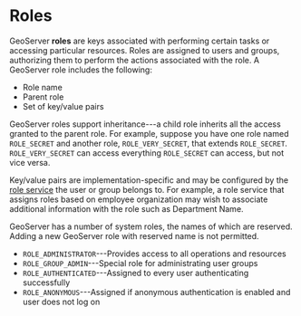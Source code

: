 # Roles

GeoServer **roles** are keys associated with performing certain tasks or accessing particular resources. Roles are assigned to users and groups, authorizing them to perform the actions associated with the role. A GeoServer role includes the following:

-   Role name
-   Parent role
-   Set of key/value pairs

GeoServer roles support inheritance---a child role inherits all the access granted to the parent role. For example, suppose you have one role named `ROLE_SECRET` and another role, `ROLE_VERY_SECRET`, that extends `ROLE_SECRET`. `ROLE_VERY_SECRET` can access everything `ROLE_SECRET` can access, but not vice versa.

Key/value pairs are implementation-specific and may be configured by the [role service](roleservices.md) the user or group belongs to. For example, a role service that assigns roles based on employee organization may wish to associate additional information with the role such as Department Name.

GeoServer has a number of system roles, the names of which are reserved. Adding a new GeoServer role with reserved name is not permitted.

-   `ROLE_ADMINISTRATOR`---Provides access to all operations and resources
-   `ROLE_GROUP_ADMIN`---Special role for administrating user groups
-   `ROLE_AUTHENTICATED`---Assigned to every user authenticating successfully
-   `ROLE_ANONYMOUS`---Assigned if anonymous authentication is enabled and user does not log on
